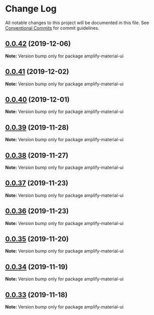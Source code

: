 # Change Log

All notable changes to this project will be documented in this file.
See [Conventional Commits](https://conventionalcommits.org) for commit guidelines.

## [0.0.42](https://github.com/hupe1980/amplify-material-ui/compare/amplify-material-ui@0.0.41...amplify-material-ui@0.0.42) (2019-12-06)

**Note:** Version bump only for package amplify-material-ui





## [0.0.41](https://github.com/hupe1980/amplify-material-ui/compare/amplify-material-ui@0.0.40...amplify-material-ui@0.0.41) (2019-12-02)

**Note:** Version bump only for package amplify-material-ui





## [0.0.40](https://github.com/hupe1980/amplify-material-ui/compare/amplify-material-ui@0.0.39...amplify-material-ui@0.0.40) (2019-12-01)

**Note:** Version bump only for package amplify-material-ui





## [0.0.39](https://github.com/hupe1980/amplify-material-ui/compare/amplify-material-ui@0.0.38...amplify-material-ui@0.0.39) (2019-11-28)

**Note:** Version bump only for package amplify-material-ui





## [0.0.38](https://github.com/hupe1980/amplify-material-ui/compare/amplify-material-ui@0.0.37...amplify-material-ui@0.0.38) (2019-11-27)

**Note:** Version bump only for package amplify-material-ui





## [0.0.37](https://github.com/hupe1980/amplify-material-ui/compare/amplify-material-ui@0.0.36...amplify-material-ui@0.0.37) (2019-11-23)

**Note:** Version bump only for package amplify-material-ui





## [0.0.36](https://github.com/hupe1980/amplify-material-ui/compare/amplify-material-ui@0.0.35...amplify-material-ui@0.0.36) (2019-11-23)

**Note:** Version bump only for package amplify-material-ui





## [0.0.35](https://github.com/hupe1980/amplify-material-ui/compare/amplify-material-ui@0.0.34...amplify-material-ui@0.0.35) (2019-11-20)

**Note:** Version bump only for package amplify-material-ui





## [0.0.34](https://github.com/hupe1980/amplify-material-ui/compare/amplify-material-ui@0.0.33...amplify-material-ui@0.0.34) (2019-11-19)

**Note:** Version bump only for package amplify-material-ui





## [0.0.33](https://github.com/hupe1980/amplify-material-ui/compare/amplify-material-ui@0.0.32...amplify-material-ui@0.0.33) (2019-11-18)

**Note:** Version bump only for package amplify-material-ui
